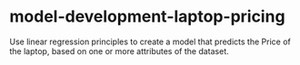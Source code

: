 # model-development-laptop-pricing
Use linear regression principles to create a model that predicts the Price of the laptop, based on one or more attributes of the dataset.
